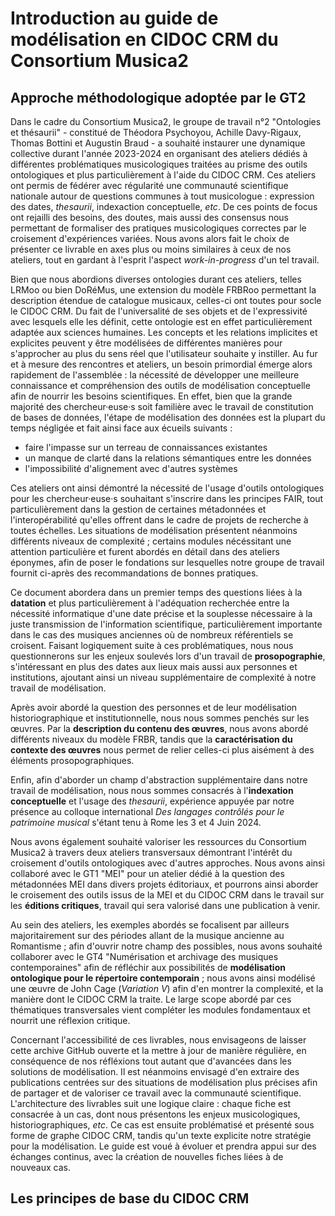 # Introduction au guide de modélisation en CIDOC CRM du Consortium Musica2

## Approche méthodologique adoptée par le GT2 ## 

Dans le cadre du Consortium Musica2, le groupe de travail n°2 "Ontologies et thésaurii" - constitué de Théodora Psychoyou, Achille Davy-Rigaux, Thomas Bottini et Augustin Braud - a souhaité instaurer une dynamique collective durant l'année 2023-2024 en organisant des ateliers dédiés à différentes problématiques musicologiques traitées au prisme des outils ontologiques et plus particulièrement à l'aide du CIDOC CRM. Ces ateliers ont permis de fédérer avec régularité une communauté scientifique nationale autour de questions communes à tout musicologue : expression des dates, _thesaurii_, indexaction conceptuelle, _etc_. De ces points de focus ont rejailli des besoins, des doutes, mais aussi des consensus nous permettant de formaliser des pratiques musicologiques correctes par le croisement d'expériences variées. Nous avons alors fait le choix de présenter ce livrable en axes plus ou moins similaires à ceux de nos ateliers, tout en gardant à l'esprit l'aspect _work-in-progress_ d'un tel travail. 

Bien que nous abordions diverses ontologies durant ces ateliers, telles LRMoo ou bien DoRéMus, une extension du modèle FRBRoo permettant la description étendue de catalogue musicaux, celles-ci ont toutes pour socle le CIDOC CRM. Du fait de l'universalité de ses objets et de l'expressivité avec lesquels elle les définit, cette ontologie est en effet particulièrement adaptée aux sciences humaines. Les concepts et les relations implicites et explicites peuvent y être modélisées de différentes manières pour s'approcher au plus du sens réel que l'utilisateur souhaite y instiller. Au fur et à mesure des rencontres et ateliers, un besoin primordial émerge alors rapidement de l'assemblée : la nécessité de développer une meilleure connaissance et compréhension des outils de modélisation conceptuelle afin de nourrir les besoins scientifiques. En effet, bien que la grande majorité des chercheur·euse·s soit familière avec le travail de constitution de bases de données, l'étape de modélisation des données est la plupart du temps négligée et fait ainsi face aux écueils suivants :

- faire l'impasse sur un terreau de connaissances existantes
- un manque de clarté dans la relations sémantiques entre les données
- l'impossibilité d'alignement avec d'autres systèmes 

Ces ateliers ont ainsi démontré la nécessité de l'usage d'outils ontologiques pour les chercheur·euse·s souhaitant s'inscrire dans les principes FAIR, tout particulièrement dans la gestion de certaines métadonnées et l'interopérabilité qu'elles offrent dans le cadre de projets de recherche à toutes échelles. Les situations de modélisation présentent néanmoins différents niveaux de complexité ; certains modules nécéssitant une attention particulière et furent abordés en détail dans des ateliers éponymes, afin de poser le fondations sur lesquelles notre groupe de travail fournit ci-après des recommandations de bonnes pratiques. 

Ce document abordera dans un premier temps des questions liées à la **datation** et plus particulièrement à l'adéquation recherchée entre la nécessité informatique d'une date précise et la souplesse nécessaire à la juste transmission de l'information scientifique, particulièrement importante dans le cas des musiques anciennes où de nombreux référentiels se croisent. Faisant logiquement suite à ces problématiques, nous nous questionnerons sur les enjeux soulevés lors d'un travail de **prosopographie**, s'intéressant en plus des dates aux lieux mais aussi aux personnes et institutions, ajoutant ainsi un niveau supplémentaire de complexité à notre travail de modélisation. 

Après avoir abordé la question des personnes et de leur modélisation historiographique et institutionnelle, nous nous sommes penchés sur les œuvres. Par la **description du contenu des  œuvres**, nous avons abordé différents niveaux du modèle FRBR, tandis que la **caractérisation du contexte des œuvres** nous permet de relier celles-ci plus aisément à des éléments prosopographiques. 

Enfin, afin d'aborder un champ d'abstraction supplémentaire dans notre travail de modélisation, nous nous sommes consacrés à l'**indexation conceptuelle** et l'usage des _thesaurii_, expérience appuyée par notre présence au colloque international _Des langages contrôlés pour le patrimoine musical_ s'étant tenu à Rome les 3 et 4 Juin 2024.
 
Nous avons également souhaité valoriser les ressources du Consortium Musica2 à travers deux ateliers transversaux démontrant l'intérêt du croisement d'outils ontologiques avec d'autres approches. Nous avons ainsi collaboré avec le GT1 "MEI" pour un atelier dédié à la question des métadonnées MEI dans divers projets éditoriaux, et pourrons ainsi aborder le croisement des outils issus de la MEI et du CIDOC CRM dans le travail sur les **éditions critiques**, travail qui sera valorisé dans une publication à venir. 

Au sein des ateliers, les exemples abordés se focalisent par ailleurs majoritairement sur des périodes allant de la musique ancienne au Romantisme ; afin d'ouvrir notre champ des possibles, nous avons souhaité collaborer avec le GT4 "Numérisation et archivage des musiques contemporaines" afin de réfléchir aux possibilités de **modélisation ontologique pour le répertoire contemporain** ; nous avons ainsi modélisé une œuvre de John Cage (_Variation V_) afin d'en montrer la complexité, et la manière dont le CIDOC CRM la traite. Le large scope abordé par ces thématiques transversales vient compléter les modules fondamentaux et nourrit une réflexion critique.

Concernant l'accessibilité de ces livrables, nous envisageons de laisser cette archive GitHub ouverte et la mettre à jour de manière régulière, en conséquence de nos réfléxions tout autant que d'avancées dans les solutions de modélisation. Il est néanmoins envisagé d'en extraire des publications centrées sur des situations de modélisation plus précises afin de partager et de valoriser ce travail avec la communauté scientifique. L'architecture des livrables suit une logique claire : chaque fiche est consacrée à un cas, dont nous présentons les enjeux musicologiques, historiographiques, _etc_. Ce cas est ensuite problématisé et présenté sous forme de graphe CIDOC CRM, tandis qu'un texte explicite notre stratégie pour la modélisation. Le guide est voué à évoluer et prendra appui sur des échanges continus, avec la création de nouvelles fiches liées à de nouveaux cas.

## Les principes de base du CIDOC CRM ##
